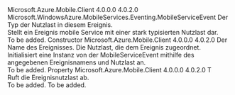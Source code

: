 <Type Name="MobileServiceEvent&lt;T&gt;" FullName="Microsoft.WindowsAzure.MobileServices.Eventing.MobileServiceEvent&lt;T&gt;">
  <TypeSignature Language="C#" Value="public class MobileServiceEvent&lt;T&gt; : Microsoft.WindowsAzure.MobileServices.Eventing.MobileServiceEvent" />
  <TypeSignature Language="ILAsm" Value=".class public auto ansi beforefieldinit MobileServiceEvent`1&lt;T&gt; extends Microsoft.WindowsAzure.MobileServices.Eventing.MobileServiceEvent" />
  <TypeSignature Language="DocId" Value="T:Microsoft.WindowsAzure.MobileServices.Eventing.MobileServiceEvent`1" />
  <TypeSignature Language="VB.NET" Value="Public Class MobileServiceEvent(Of T)&#xA;Inherits MobileServiceEvent" />
  <TypeSignature Language="F#" Value="type MobileServiceEvent&lt;'T&gt; = class&#xA;    inherit MobileServiceEvent" />
  <AssemblyInfo>
    <AssemblyName>Microsoft.Azure.Mobile.Client</AssemblyName>
    <AssemblyVersion>4.0.0.0</AssemblyVersion>
    <AssemblyVersion>4.0.2.0</AssemblyVersion>
  </AssemblyInfo>
  <TypeParameters>
    <TypeParameter Name="T" />
  </TypeParameters>
  <Base>
    <BaseTypeName>Microsoft.WindowsAzure.MobileServices.Eventing.MobileServiceEvent</BaseTypeName>
  </Base>
  <Interfaces />
  <Docs>
    <typeparam name="T">Der Typ der Nutzlast in diesem Ereignis.</typeparam>
    <summary>
            Stellt ein Ereignis mobile Service mit einer stark typisierten Nutzlast dar.
            </summary>
    <remarks>To be added.</remarks>
  </Docs>
  <Members>
    <Member MemberName=".ctor">
      <MemberSignature Language="C#" Value="public MobileServiceEvent (string name, T payload);" />
      <MemberSignature Language="ILAsm" Value=".method public hidebysig specialname rtspecialname instance void .ctor(string name, !T payload) cil managed" />
      <MemberSignature Language="DocId" Value="M:Microsoft.WindowsAzure.MobileServices.Eventing.MobileServiceEvent`1.#ctor(System.String,`0)" />
      <MemberSignature Language="VB.NET" Value="Public Sub New (name As String, payload As T)" />
      <MemberSignature Language="F#" Value="new Microsoft.WindowsAzure.MobileServices.Eventing.MobileServiceEvent&lt;'T&gt; : string * 'T -&gt; Microsoft.WindowsAzure.MobileServices.Eventing.MobileServiceEvent&lt;'T&gt;" Usage="new Microsoft.WindowsAzure.MobileServices.Eventing.MobileServiceEvent&lt;'T&gt; (name, payload)" />
      <MemberType>Constructor</MemberType>
      <AssemblyInfo>
        <AssemblyName>Microsoft.Azure.Mobile.Client</AssemblyName>
        <AssemblyVersion>4.0.0.0</AssemblyVersion>
        <AssemblyVersion>4.0.2.0</AssemblyVersion>
      </AssemblyInfo>
      <Parameters>
        <Parameter Name="name" Type="System.String" />
        <Parameter Name="payload" Type="T" />
      </Parameters>
      <Docs>
        <param name="name">Der Name des Ereignisses.</param>
        <param name="payload">Die Nutzlast, die dem Ereignis zugeordnet.</param>
        <summary>
            Initialisiert eine Instanz von der MobileServiceEvent mithilfe des angegebenen Ereignisnamens und Nutzlast an.
            </summary>
        <remarks>To be added.</remarks>
      </Docs>
    </Member>
    <Member MemberName="Payload">
      <MemberSignature Language="C#" Value="public T Payload { get; }" />
      <MemberSignature Language="ILAsm" Value=".property instance !T Payload" />
      <MemberSignature Language="DocId" Value="P:Microsoft.WindowsAzure.MobileServices.Eventing.MobileServiceEvent`1.Payload" />
      <MemberSignature Language="VB.NET" Value="Public ReadOnly Property Payload As T" />
      <MemberSignature Language="F#" Value="member this.Payload : 'T" Usage="Microsoft.WindowsAzure.MobileServices.Eventing.MobileServiceEvent&lt;'T&gt;.Payload" />
      <MemberType>Property</MemberType>
      <AssemblyInfo>
        <AssemblyName>Microsoft.Azure.Mobile.Client</AssemblyName>
        <AssemblyVersion>4.0.0.0</AssemblyVersion>
        <AssemblyVersion>4.0.2.0</AssemblyVersion>
      </AssemblyInfo>
      <ReturnValue>
        <ReturnType>T</ReturnType>
      </ReturnValue>
      <Docs>
        <summary>
            Ruft die Ereignisnutzlast ab.
            </summary>
        <value>To be added.</value>
        <remarks>To be added.</remarks>
      </Docs>
    </Member>
  </Members>
</Type>